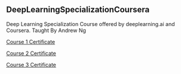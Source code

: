 ## DeepLearningSpecializationCoursera

Deep Learning Specialization Course offered by deeplearning.ai and Coursera. Taught By Andrew Ng

[Course 1 Certificate](https://github.com/MBadriNarayanan/DeepLearningSpecializationCoursera/blob/master/Course%201%20Certificate.pdf)

[Course 2 Certificate](https://github.com/MBadriNarayanan/DeepLearningSpecializationCoursera/blob/master/Course%202%20Certificate.pdf)

[Course 3 Certificate](https://github.com/MBadriNarayanan/DeepLearningSpecializationCoursera/blob/master/Course%203%20Certificate.pdf)
